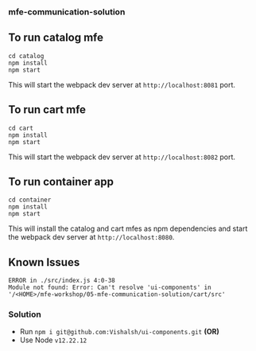 ### mfe-communication-solution

## To run catalog mfe

```
cd catalog
npm install
npm start
```

This will start the webpack dev server at `http://localhost:8081` port.

## To run cart mfe

```
cd cart
npm install
npm start
```

This will start the webpack dev server at `http://localhost:8082` port.

## To run container app

```
cd container
npm install
npm start
```

This will install the catalog and cart mfes as npm dependencies and start the webpack dev server at `http://localhost:8080`.

## Known Issues

```
ERROR in ./src/index.js 4:0-38
Module not found: Error: Can't resolve 'ui-components' in '/<HOME>/mfe-workshop/05-mfe-communication-solution/cart/src'
```

### Solution
- Run  `npm i git@github.com:Vishalsh/ui-components.git` **(OR)**
- Use Node `v12.22.12`
